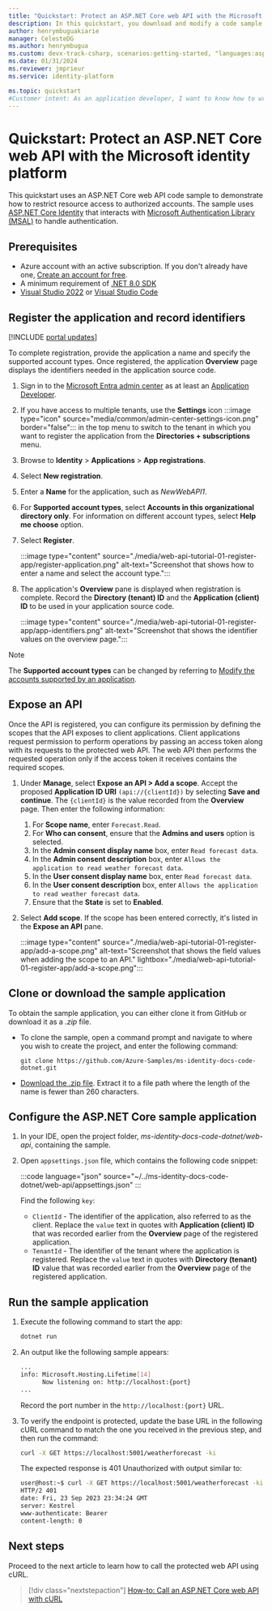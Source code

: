 ```yaml
---
title: "Quickstart: Protect an ASP.NET Core web API with the Microsoft identity platform"
description: In this quickstart, you download and modify a code sample that demonstrates how to protect an ASP.NET Core web API by using the Microsoft identity platform for authorization.
author: henrymbuguakiarie
manager: CelesteDG
ms.author: henrymbugua
ms.custom: devx-track-csharp, scenarios:getting-started, "languages:aspnet-core", mode-api, 
ms.date: 01/31/2024
ms.reviewer: jmprieur
ms.service: identity-platform

ms.topic: quickstart
#Customer intent: As an application developer, I want to know how to write an ASP.NET Core web API that uses the Microsoft identity platform to authorize API requests from clients.
---
```


# Quickstart: Protect an ASP.NET Core web API with the Microsoft identity platform

This quickstart uses an ASP.NET Core web API code sample to demonstrate how to restrict resource access to authorized accounts. The sample uses [ASP.NET Core Identity](/aspnet/core/security/authentication/identity) that interacts with [Microsoft Authentication Library (MSAL)](msal-overview.md) to handle authentication.


## Prerequisites

- Azure account with an active subscription. If you don't already have one, [Create an account for free](https://azure.microsoft.com/free/?WT.mc_id=A261C142F).
- A minimum requirement of [.NET 8.0 SDK](https://dotnet.microsoft.com/download/dotnet)
- [Visual Studio 2022](https://visualstudio.microsoft.com/vs/) or [Visual Studio Code](https://code.visualstudio.com/)

## Register the application and record identifiers

[!INCLUDE [portal updates](~/includes/portal-update.md)]

To complete registration, provide the application a name and specify the supported account types. Once registered, the application **Overview** page displays the identifiers needed in the application source code.

1. Sign in to the [Microsoft Entra admin center](https://entra.microsoft.com) as at least an [Application Developer](~/identity/role-based-access-control/permissions-reference.md#application-developer).
1. If you have access to multiple tenants, use the **Settings** icon :::image type="icon" source="media/common/admin-center-settings-icon.png" border="false"::: in the top menu to switch to the tenant in which you want to register the application from the **Directories + subscriptions** menu.
1. Browse to **Identity** > **Applications** > **App registrations**.
1. Select **New registration**.
1. Enter a **Name** for the application, such as *NewWebAPI1*.
1. For **Supported account types**, select **Accounts in this organizational directory only**. For information on different account types, select **Help me choose** option.
1. Select **Register**.

    :::image type="content" source="./media/web-api-tutorial-01-register-app/register-application.png" alt-text="Screenshot that shows how to enter a name and select the account type.":::

1. The application's **Overview** pane is displayed when registration is complete. Record the **Directory (tenant) ID** and the **Application (client) ID** to be used in your application source code.

    :::image type="content" source="./media/web-api-tutorial-01-register-app/app-identifiers.png" alt-text="Screenshot that shows the identifier values on the overview page.":::

>[!NOTE]
> The **Supported account types** can be changed by referring to [Modify the accounts supported by an application](howto-modify-supported-accounts.md).

## Expose an API

Once the API is registered, you can configure its permission by defining the scopes that the API exposes to client applications. Client applications request permission to perform operations by passing an access token along with its requests to the protected web API. The web API then performs the requested operation only if the access token it receives contains the required scopes.

1. Under **Manage**, select **Expose an API > Add a scope**. Accept the proposed **Application ID URI** `(api://{clientId})` by selecting **Save and continue**. The `{clientId}` is the value recorded from the **Overview** page. Then enter the following information:
    1. For **Scope name**, enter `Forecast.Read`.
    1. For **Who can consent**, ensure that the **Admins and users** option is selected.
    1. In the **Admin consent display name** box, enter `Read forecast data`.
    1. In the **Admin consent description** box, enter `Allows the application to read weather forecast data`.
    1. In the **User consent display name** box, enter `Read forecast data`.
    1. In the **User consent description** box, enter `Allows the application to read weather forecast data`.
    1. Ensure that the **State** is set to **Enabled**.
1. Select **Add scope**. If the scope has been entered correctly, it's listed in the **Expose an API** pane.

    :::image type="content" source="./media/web-api-tutorial-01-register-app/add-a-scope.png" alt-text="Screenshot that shows the field values when adding the scope to an API." lightbox="./media/web-api-tutorial-01-register-app/add-a-scope.png":::

## Clone or download the sample application

To obtain the sample application, you can either clone it from GitHub or download it as a *.zip* file.

- To clone the sample, open a command prompt and navigate to where you wish to create the project, and enter the following command:

  ```console
  git clone https://github.com/Azure-Samples/ms-identity-docs-code-dotnet.git
  ```

- [Download the .zip file](https://github.com/Azure-Samples/ms-identity-docs-code-dotnet/archive/refs/heads/main.zip). Extract it to a file path where the length of the name is fewer than 260 characters.

## Configure the ASP.NET Core sample application

1. In your IDE, open the project folder, *ms-identity-docs-code-dotnet/web-api*, containing the sample.
1. Open `appsettings.json` file, which contains the following code snippet:

    :::code language="json" source="~/../ms-identity-docs-code-dotnet/web-api/appsettings.json" :::

    Find the following `key`:

    - `ClientId` - The identifier of the application, also referred to as the client. Replace the `value` text in quotes with **Application (client) ID** that was recorded earlier from the **Overview** page of the registered application.
    - `TenantId` - The identifier of the tenant where the application is registered. Replace the `value` text in quotes with **Directory (tenant) ID** value that was recorded earlier from the **Overview** page of the registered application.

## Run the sample application

1. Execute the following command to start the app:

   ```bash
   dotnet run
   ```

1. An output like the following sample appears:

   ```bash
   ...
   info: Microsoft.Hosting.Lifetime[14]
         Now listening on: http://localhost:{port}
   ...
   ```

   Record the port number in the `http://localhost:{port}` URL.

1. To verify the endpoint is protected, update the base URL in the following cURL command to match the one you received in the previous step, and then run the command:

   ```bash
   curl -X GET https://localhost:5001/weatherforecast -ki
   ```

   The expected response is 401 Unauthorized with output similar to:

   ```bash
   user@host:~$ curl -X GET https://localhost:5001/weatherforecast -ki
   HTTP/2 401
   date: Fri, 23 Sep 2023 23:34:24 GMT
   server: Kestrel
   www-authenticate: Bearer
   content-length: 0
   ```

## Next steps

Proceed to the next article to learn how to call the protected web API using cURL.

> [!div class="nextstepaction"]
> [How-to: Call an ASP.NET Core web API with cURL](howto-call-a-web-api-with-curl.md)
